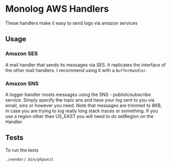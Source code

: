 # Monolog AWS Handlers

These handlers make it easy to send logs via amazon services

## Usage

### Amazon SES

A mail handler that sends its messages via SES.
It replicates the interface of the other mail handlers. I recommend using it with a `BufferHandler`.

### Amazon SNS

A logger handler mosts messages using the SNS - publish/subscribe service.
Simply specify the topic ans and have your log sent to you via email, sms or however you need.
Note that messages are trimmed to 8KB, in case you are trying to log really long stack traces or something.
If you use a region other than US_EAST you will need to do setRegion on the Handler.

## Tests

To run the tests

    ./vendor/.bin/phpunit
